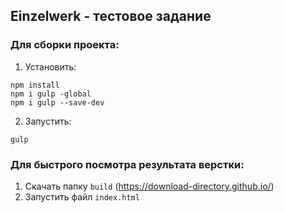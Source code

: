 ## Einzelwerk - тестовое задание


### Для сборки проекта:
1. Установить:
```shell
npm install
npm i gulp -global
npm i gulp --save-dev
```
2. Запустить:
```shell
gulp
```

### Для быстрого посмотра результата верстки:
1. Скачать папку `build` (https://download-directory.github.io/)
2. Запустить файл `index.html`